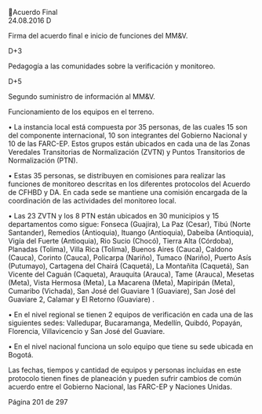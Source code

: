Acuerdo Final  
24.08.2016 
D 

Firma del acuerdo final e inicio de funciones del MM&V. 

D+3 

Pedagogía a las comunidades sobre la verificación y monitoreo. 

D+5 

Segundo suministro de información al MM&V. 

 
Funcionamiento de los equipos en el terreno. 
 
• La  instancia  local  está  compuesta  por  35  personas,  de  las  cuales  15  son  del  componente 
internacional, 10 son integrantes del Gobierno Nacional y 10 de las FARC-EP. Estos grupos están 
ubicados  en  cada  una  de  las  Zonas  Veredales  Transitorias  de  Normalización  (ZVTN)  y  Puntos 
Transitorios de Normalización (PTN). 
 
• Estas 35 personas, se distribuyen en comisiones para realizar las funciones de monitoreo descritas 
en los diferentes protocolos del Acuerdo de CFHBD y DA. En cada sede se mantiene una comisión 
encargada de la coordinación de las actividades del monitoreo local. 
 
• Las 23 ZVTN y los 8 PTN están ubicados en 30 municipios y 15 departamentos como sigue: Fonseca 
(Guajira),  La  Paz  (Cesar),  Tibú  (Norte  Santander),  Remedios  (Antioquia),  Ituango  (Antioquia), 
Dabeiba  (Antioquia),  Vigía  del  Fuerte  (Antioquia),  Rio  Sucio  (Chocó),  Tierra  Alta  (Córdoba), 
Planadas  (Tolima),  Villa  Rica  (Tolima),  Buenos  Aires  (Cauca),  Caldono  (Cauca),  Corinto  (Cauca), 
Policarpa (Nariño), Tumaco (Nariño), Puerto Asís (Putumayo), Cartagena del Chairá (Caquetá), La 
Montañita  (Caquetá),  San  Vicente  del  Caguán  (Caqueta),  Arauquita  (Arauca),  Tame  (Arauca), 
Mesetas  (Meta),  Vista  Hermosa  (Meta),  La  Macarena  (Meta),  Mapiripán  (Meta),  Cumaribo 
(Vichada),  San  José  del  Guaviare  1  (Guaviare),  San  José  del  Guaviare  2,  Calamar  y  El  Retorno 
(Guaviare) . 
 
• En  el  nivel  regional  se  tienen  2  equipos  de  verificación  en  cada  una  de  las  siguientes  sedes: 
Valledupar,  Bucaramanga,  Medellín,  Quibdó,  Popayán,  Florencia,  Villavicencio  y  San  José  del 
Guaviare.  
 
• En el nivel nacional funciona un solo equipo que tiene su sede ubicada en Bogotá.  
 
Las  fechas,  tiempos  y  cantidad  de  equipos  y  personas  incluidas  en  este  protocolo  tienen  fines  de 
planeación  y  pueden  sufrir  cambios  de  común  acuerdo  entre  el  Gobierno  Nacional,  las  FARC-EP  y 
Naciones Unidas.   
 
 
 
 
 
 
 
 
 
 
Página 201 de 297 
 

